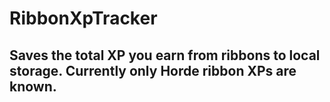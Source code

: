 # RibbonXpTracker

## Saves the total XP you earn from ribbons to local storage. Currently only Horde ribbon XPs are known.